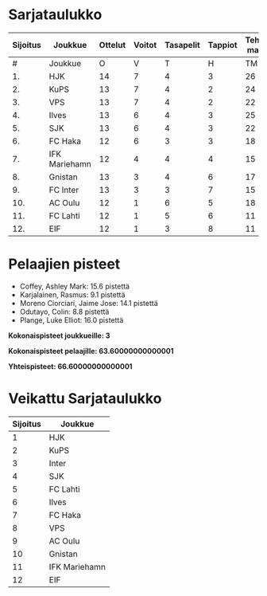 # Sarjataulukko
| Sijoitus | Joukkue | Ottelut | Voitot | Tasapelit | Tappiot | Tehdyt maalit | Päästetyt maalit | Maaliero | Syötöt |
|----------|---------|---------|--------|-----------|---------|----------------|-------------------|----------|-------|
|# | Joukkue | O | V | T | H | TM | PM | ME | S | L | L% | R | KK | PK | PA | P|
|1. | HJK | 14 | 7 | 4 | 3 | 26 | 14 | 12 | 22 | 183 | 14,21 | 145 | 26 | 1 | 21 | 25|
|2. | KuPS | 13 | 7 | 4 | 2 | 24 | 14 | 10 | 12 | 144 | 16,67 | 139 | 22 | 1 | 18 | 25|
|3. | VPS | 13 | 7 | 4 | 2 | 22 | 15 | 7 | 15 | 158 | 13,92 | 157 | 26 | 0 | 23 | 25|
|4. | Ilves | 13 | 6 | 4 | 3 | 25 | 15 | 10 | 21 | 159 | 15,72 | 149 | 33 | 3 | 22 | 22|
|5. | SJK | 13 | 6 | 4 | 3 | 22 | 18 | 4 | 16 | 148 | 14,86 | 166 | 31 | 0 | 21 | 22|
|6. | FC Haka | 12 | 6 | 3 | 3 | 18 | 16 | 2 | 15 | 95 | 18,95 | 149 | 33 | 1 | 22 | 21|
|7. | IFK Mariehamn | 12 | 4 | 4 | 4 | 15 | 16 | -1 | 7 | 96 | 15,62 | 139 | 32 | 2 | 15 | 16|
|8. | Gnistan | 13 | 3 | 4 | 6 | 17 | 24 | -7 | 12 | 117 | 14,53 | 147 | 42 | 1 | 16 | 13|
|9. | FC Inter | 13 | 3 | 3 | 7 | 15 | 23 | -8 | 11 | 120 | 12,50 | 135 | 35 | 2 | 20 | 12|
|10. | AC Oulu | 12 | 1 | 6 | 5 | 18 | 24 | -6 | 12 | 109 | 16,51 | 168 | 36 | 1 | 13 | 9|
|11. | FC Lahti | 12 | 1 | 5 | 6 | 11 | 23 | -12 | 8 | 94 | 11,70 | 121 | 25 | 1 | 21 | 8|
|12. | EIF | 12 | 1 | 3 | 8 | 11 | 22 | -11 | 6 | 86 | 12,79 | 129 | 43 | 3 | 17 | 6|

# Pelaajien pisteet
* Coffey, Ashley Mark: 15.6 pistettä
* Karjalainen, Rasmus: 9.1 pistettä
* Moreno Ciorciari, Jaime Jose: 14.1 pistettä
* Odutayo, Colin: 8.8 pistettä
* Plange, Luke Elliot: 16.0 pistettä

**Kokonaispisteet joukkueille: 3**

**Kokonaispisteet pelaajille: 63.60000000000001**

**Yhteispisteet: 66.60000000000001**

# Veikattu Sarjataulukko
| Sijoitus | Joukkue |
|----------|---------|
| 1 | HJK |
| 2 | KuPS |
| 3 | Inter |
| 4 | SJK |
| 5 | FC Lahti |
| 6 | Ilves |
| 7 | FC Haka |
| 8 | VPS |
| 9 | AC Oulu |
| 10 | Gnistan |
| 11 | IFK Mariehamn |
| 12 | EIF |
